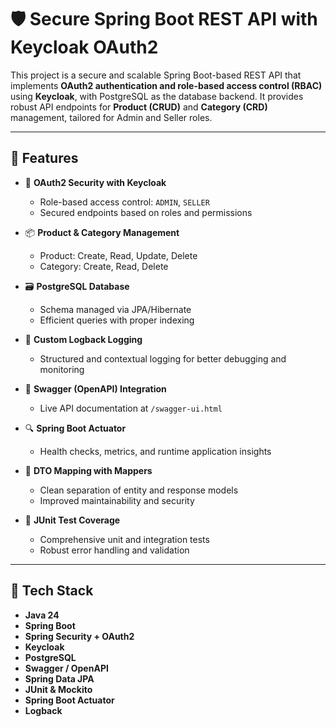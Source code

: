 # 🛡️ Secure Spring Boot REST API with Keycloak OAuth2

This project is a secure and scalable Spring Boot-based REST API that implements **OAuth2 authentication and role-based access control (RBAC)** using **Keycloak**, with PostgreSQL as the database backend. It provides robust API endpoints for **Product (CRUD)** and **Category (CRD)** management, tailored for Admin and Seller roles.

---

## 🚀 Features

- 🔐 **OAuth2 Security with Keycloak**
  - Role-based access control: `ADMIN`, `SELLER`
  - Secured endpoints based on roles and permissions

- 📦 **Product & Category Management**
  - Product: Create, Read, Update, Delete
  - Category: Create, Read, Delete

- 🗃️ **PostgreSQL Database**
  - Schema managed via JPA/Hibernate
  - Efficient queries with proper indexing

- 📓 **Custom Logback Logging**
  - Structured and contextual logging for better debugging and monitoring

- 📑 **Swagger (OpenAPI) Integration**
  - Live API documentation at `/swagger-ui.html`

- 🔍 **Spring Boot Actuator**
  - Health checks, metrics, and runtime application insights

- 🔁 **DTO Mapping with Mappers**
  - Clean separation of entity and response models
  - Improved maintainability and security

- 🧪 **JUnit Test Coverage**
  - Comprehensive unit and integration tests
  - Robust error handling and validation

---

## 📁 Tech Stack

- **Java 24**
- **Spring Boot**
- **Spring Security + OAuth2**
- **Keycloak**
- **PostgreSQL**
- **Swagger / OpenAPI**
- **Spring Data JPA**
- **JUnit & Mockito**
- **Spring Boot Actuator**
- **Logback**
